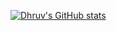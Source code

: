 <!--
**dhruvd0/dhruvd0** is a ✨ _special_ ✨ repository because its `README.md` (this file) appears on your GitHub profile.

Here are some ideas to get you started:

- 🔭 I’m currently working on ...
- 🌱 I’m currently learning ...
- 👯 I’m looking to collaborate on ...
- 🤔 I’m looking for help with ...
- 💬 Ask me about ...
- 📫 How to reach me: ...
- 😄 Pronouns: ...
- ⚡ Fun fact: ...
-->
[![Dhruv's GitHub stats](https://github-readme-stats.vercel.app/api?username=dhruvd0&count_private=true)
](https://github.com/anuraghazra/github-readme-stats)
